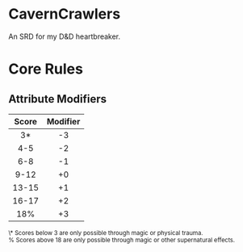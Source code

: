 # CavernCrawlers
An SRD for my D&amp;D heartbreaker.

# Core Rules

## Attribute Modifiers
| Score | Modifier |
|:-----:|:---:|
|  3*   | -3 |
|  4-5  | -2 |
|  6-8  | -1 |
| 9-12  | +0 |
| 13-15 | +1 |
| 16-17 | +2 |
|  18%  | +3 |
<small>
\* Scores below 3 are only possible through magic or physical trauma.<br/>
% Scores above 18 are only possible through magic or other supernatural effects.
</small>
